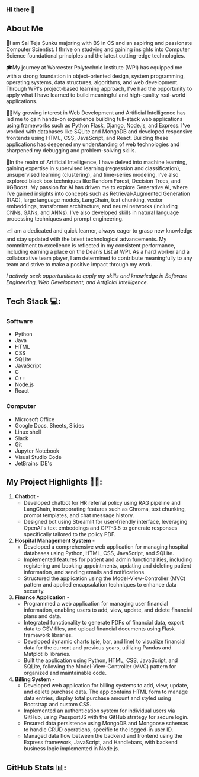 ### Hi there 👋

## About Me
👋I am Sai Teja Sunku majoring with BS in CS and an aspiring and passionate Computer Scientist. I thrive on studying and gaining insights into Computer Science foundational principles and the latest cutting-edge technologies. 

🎓My journey at Worcester Polytechnic Institute (WPI) has equipped me with a strong foundation in object-oriented design, system programming, operating systems, data structures, algorithms, and web development. Through WPI's project-based learning approach, I've had the opportunity to apply what I have learned to build meaningful and high-quality real-world applications. 

🧑‍💻My growing interest in Web Development and Artificial Intelligence has led me to gain hands-on experience building full-stack web applications using frameworks such as Python Flask, Django, Node.js, and Express. I’ve worked with databases like SQLite and MongoDB and developed responsive frontends using HTML, CSS, JavaScript, and React. Building these applications has deepened my understanding of web technologies and sharpened my debugging and problem-solving skills. 

🤖In the realm of Artificial Intelligence, I have delved into machine learning, gaining expertise in supervised learning (regression and classification), unsupervised learning (clustering), and time-series modeling. I’ve also explored black box techniques like Random Forest, Decision Trees, and XGBoost. My passion for AI has driven me to explore Generative AI, where I’ve gained insights into concepts such as Retrieval-Augmented Generation (RAG), large language models, LangChain, text chunking, vector embeddings, transformer architecture, and neural networks (including CNNs, GANs, and ANNs). I've also developed skills in natural language processing techniques and prompt engineering. 
 
📈I am a dedicated and quick learner, always eager to grasp new knowledge and stay updated with the latest technological advancements. My commitment to excellence is reflected in my consistent performance, including earning a place on the Dean’s List at WPI. As a hard worker and a collaborative team player, I am determined to contribute meaningfully to any team and strive to make a positive impact through my work. 

*I actively seek opportunities to apply my skills and knowledge in Software Engineering, Web Development, and Artificial Intelligence.*


## Tech Stack 💻:  
### Software
- Python
- Java
- HTML
- CSS
- SQLite
- JavaScript
- C
- C++
- Node.js
- React
### Computer  
- Microsoft Office
- Google Docs, Sheets, Slides
- Linux shell
- Slack
- Git
- Jupyter Notebook
- Visual Studio Code
- JetBrains IDE's


## My Project Highlights 🧑‍💻:
1. **Chatbot** -
   - Developed chatbot for HR referral policy using RAG pipeline and LangChain, incorporating features such as Chroma, text chunking, prompt templates, and chat message history.
   - Designed bot using Streamlit for user-friendly interface, leveraging OpenAI's text embeddings and GPT-3.5 to generate responses specifically tailored to the policy PDF.
2. **Hospital Management System** -
   - Developed a comprehensive web application for managing hospital databases using Python, HTML, CSS, JavaScript, and SQLite.
   - Implemented features for patient and admin functionalities, including registering and booking appointments, updating and deleting patient information, and sending emails and notifications.
   - Structured the application using the Model-View-Controller (MVC) pattern and applied encapsulation techniques to enhance data security.
3. **Finance Application** -
   - Programmed a web application for managing user financial information, enabling users to add, view, update, and delete financial plans and data.
   - Integrated functionality to generate PDFs of financial data, export data to CSV files, and upload financial documents using Flask framework libraries.
   - Developed dynamic charts (pie, bar, and line) to visualize financial data for the current and previous years, utilizing Pandas and Matplotlib libraries.
   - Built the application using Python, HTML, CSS, JavaScript, and SQLite, following the Model-View-Controller (MVC) pattern for organized and maintainable code.
4. **Billing System** -
   - Developed web application for billing systems to add, view, update, and delete purchase data. The app contains HTML form to manage data entries, display total purchase amount and styled using Bootstrap and custom CSS.
   - Implemented an authentication system for individual users via GitHub, using PassportJS with the GitHub strategy for secure login.
   - Ensured data persistence using MongoDB and Mongoose schemas to handle CRUD operations, specific to the logged-in user ID.
   - Managed data flow between the backend and frontend using the Express framework, JavaScript, and Handlebars, with backend business logic implemented in Node.js.


## GitHub Stats 📊:

